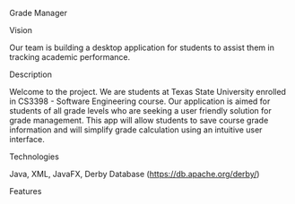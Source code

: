 Grade Manager

Vision

Our team is building a desktop application for students to assist them in tracking academic performance.

Description

Welcome to the project. We are students at Texas State University enrolled in CS3398 - Software Engineering course.
Our application is aimed for students of all grade levels who are seeking a user friendly solution for grade management.
This app will allow students to save course grade information and will simplify grade calculation using an intuitive user interface.

Technologies

Java, XML, JavaFX, Derby Database (https://db.apache.org/derby/)

Features


  
  
